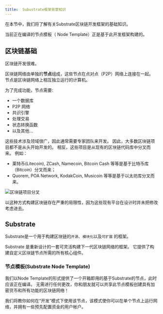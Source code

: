 ```yaml
---
title:  Subustrate框架背景知识
---
```


在本节中，我们将了解有关Substrate区块链开发框架的基础知识。

当前正在编译的节点模板（ Node Template）正是基于此开发框架构建的。


## 区块链基础

区块链开发很难。

区块链网络由单独的**节点**组成，这些节点在点对点（P2P）网络上连接在一起。 节点是区块链网络上相互独立运行的计算机。


为了完成功能，节点需要:

- 一个数据库
- P2P 网络
- 共识引擎
- 处理交易
- 状态转换函数
- 以及其他...



这些技术涉及领域很广，因此通常需要专家团队来开发。 因此，大多数区块链项目都不是从头开始开发的。 相反，这些项目是从现有的区块链代码库中分叉而来。 例如：

-  莱特币(Litecoin), ZCash, Namecoin, Bitcoin Cash 等等是基于比特币库（Bitcoin）分叉而来；
- Quorem, POA Network, KodakCoin, Musicoin 等等是基于以太坊库分叉而来。

![区块链项目分叉](assets/tutorials/first-chain/forks.png)


以这种方式构建区块链存在严重的局限性，因为这些现有平台在设计时并未把修改考虑进去。



## Substrate



Substrate是一个用于构建区块链的``开源``、`模块化`以及`可扩展` 的框架。

Substrate 是重新设计的一套可灵活构建下一代区块链网络的框架。 它提供了构建自定义区块链节点所需的所有核心组件。



### 节点模板(Substrate Node Template)

我们以Node Template的形式提供了一个开箱即用的基于Substrate的节点，此时应该正在编译。 无需进行任何更改，你和朋友就可以共享此节点模板创建具有加密货币和所有功能的区块链网络！



我们将教你如何在“开发”模式下使用该节点，该模式使你可以在单个节点上运行网络，并拥有一些预先配置资金的用户帐户。


